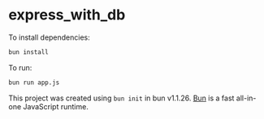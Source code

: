 # express_with_db

To install dependencies:

```bash
bun install
```

To run:

```bash
bun run app.js
```

This project was created using `bun init` in bun v1.1.26. [Bun](https://bun.sh) is a fast all-in-one JavaScript runtime.
